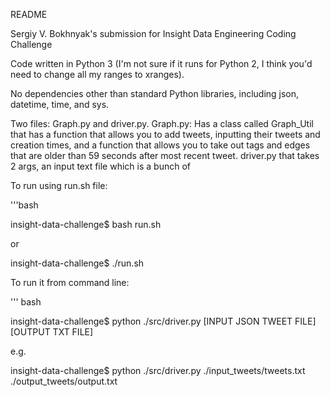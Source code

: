 README


Sergiy V. Bokhnyak's submission for Insight Data Engineering Coding Challenge

Code written in Python 3 (I'm not sure if it runs for Python 2, I think you'd need to change all my ranges to xranges).

No dependencies other than standard Python libraries, including json, datetime, time, and sys. 

Two files: Graph.py and driver.py.
Graph.py: Has a class called Graph_Util that has a function that allows you to add tweets, inputting their tweets and creation times, and a function that allows you to take out tags and edges that are older than 59 seconds after most recent tweet.
driver.py that takes 2 args, an input text file which is a bunch of 


To run using run.sh file:

'''bash

insight-data-challenge$ bash run.sh

or

insight-data-challenge$ ./run.sh


To run it from command line:

''' bash

insight-data-challenge$ python ./src/driver.py [INPUT JSON TWEET FILE] [OUTPUT TXT FILE]

e.g.

insight-data-challenge$ python ./src/driver.py ./input_tweets/tweets.txt ./output_tweets/output.txt
